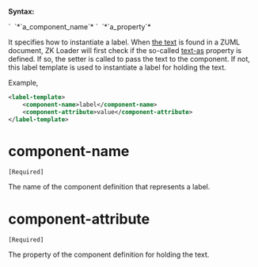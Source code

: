 **Syntax:**

<label-template>  
`  `<component-name>*`a_component_name`*</component-name>  
`  `<component-attribute>*`a_property`*</component-attribute>  
</label-template>

It specifies how to instantiate a label. When [the
text](ZUML_Reference/ZUML/Texts) is found in a ZUML document,
ZK Loader will first check if the so-called
[text-as](ZK_Client-side_Reference/Language_Definition/component)
property is defined. If so, the setter is called to pass the text to the
component. If not, this label template is used to instantiate a label
for holding the text.

Example,

``` xml
<label-template>
    <component-name>label</component-name>
    <component-attribute>value</component-attribute>
</label-template>
```

# component-name

`[Required]`

The name of the component definition that represents a label.

# component-attribute

`[Required]`

The property of the component definition for holding the text.


